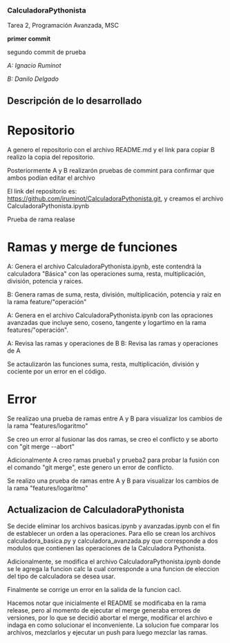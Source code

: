 ### CalculadoraPythonista
Tarea 2, Programación Avanzada, MSC

**primer commit**

segundo commit de prueba 

*A: Ignacio Ruminot*

*B: Danilo Delgado*

## Descripción de lo desarrollado
# Repositorio
A genero el repositorio con el archivo README.md y el link para copiar
B realizo la copia del repositorio.

Posteriormente A y B realizarón pruebas de commint para confirmar que ambos podían editar el archivo

El link del repositorio es: https://github.com/iruminot/CalculadoraPythonista.git, y creamos el archivo CalculadoraPythonista.ipynb

Prueba de rama realase 
# Ramas y merge de funciones
A: Genera el archivo CalculadoraPythonista.ipynb, este contendrá la calculadora "Básica" con las operaciones suma, resta, multiplicación, división, potencia y raices.

B: Genera ramas de suma, resta, división, multiplicación, potencia y raiz en la rama feature/"operación"

A: Genera en el archivo CalculadoraPythonista.ipynb con las opraciones avanzadas que incluye seno, coseno, tangente y logartimo en la rama features/"operación".

A: Revisa las ramas y operaciones de B
B: Revisa las ramas y operaciones de A

Se actaulizarón las funciones suma, resta, multiplicación, división y cociente por un error en el código.
# Error
Se realizao una prueba de ramas entre A y B para visualizar los cambios de la rama "features/logaritmo"

Se creo un error al fusionar las dos ramas, se creo el conflicto y se aborto con "git merge --abort"

Adicionalmente A creo ramas prueba1 y prueba2 para probar la fusión con el comando "git merge", este genero un error de conflicto.

Se realizo una prueba de ramas entre A y B para visualizar los cambios de la rama "features/logaritmo"

## Actualizacion de CalculadoraPythonista
Se decide eliminar los archivos basicas.ipynb y avanzadas.ipynb con el fin de establecer un orden a las operaciones. Para ello se crean los archivos calculadora_basica.py y calculadora_avanzada.py que corresponde a dos modulos que contienen las operaciones de la Calculadora Pythonista.

Adicionalmente, se modifica el archivo CalculadoraPythonista.ipynb donde se le agrega la funcion calc la cual corresponde a una funcion de eleccion del tipo de calculadora se desea usar.

Finalmente se corrige un error en la salida de la funcion cacl.

Hacemos notar que inicialmente el README se modificaba en la rama release, pero al momento de ejecutar el merge generaba errores de versiones, por lo que se decidió abortar el merge, modificar el archivo e indaga en como solucionar el inconveniente. La solucion fue comparar los archivos, mezclarlos y ejecutar un push para luego mezclar las ramas.
